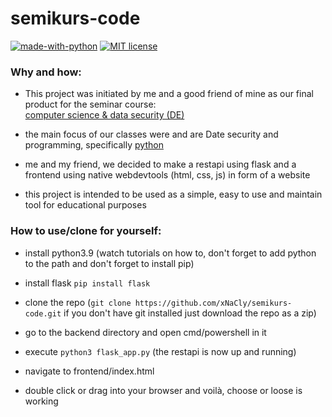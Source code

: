 # semikurs-code
[![made-with-python](https://img.shields.io/badge/Made%20with-Python-1f425f.svg)](https://www.python.org/)
[![MIT license](https://img.shields.io/badge/License-MIT-blue.svg)](https://lbesson.mit-license.org/)
### Why and how:
- This project was initiated by me and a good friend of mine as our final product for the seminar course:<br/>
[computer science & data security (DE)](https://fwg.dahme-spreewald.info/fw/Fachschaften/Technik/Informatik/30549.html)

- the main focus of our classes were and are Date security and programming, specifically [python](https://www.python.org/)

- me and my friend, we decided to make a restapi using flask and a frontend using native webdevtools (html, css, js) in form of a website

- this project is intended to be used as a simple, easy to use and maintain tool for educational purposes

### How to use/clone for yourself:
- install python3.9 
  (watch tutorials on how to, don't forget to add python to the path and don't forget to install pip)
  
- install flask
`pip install flask`

- clone the repo 
  (`git clone https://github.com/xNaCly/semikurs-code.git` if you don't have git installed just download the repo as a zip)
  
- go to the backend directory and open cmd/powershell in it

- execute `python3 flask_app.py` 
  (the restapi is now up and running)
  
- navigate to frontend/index.html

- double click or drag into your browser and voilà, choose or loose is working
